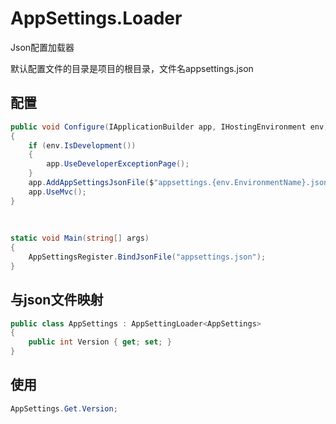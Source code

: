 # AppSettings.Loader
Json配置加载器

默认配置文件的目录是项目的根目录，文件名appsettings.json

## 配置
```csharp
public void Configure(IApplicationBuilder app, IHostingEnvironment env)
{
	if (env.IsDevelopment())
	{
		app.UseDeveloperExceptionPage();
	}
	app.AddAppSettingsJsonFile($"appsettings.{env.EnvironmentName}.json");
	app.UseMvc();
}
    
    
    
static void Main(string[] args)
{
	AppSettingsRegister.BindJsonFile("appsettings.json");
}
```

## 与json文件映射
```csharp
public class AppSettings : AppSettingLoader<AppSettings>
{
	public int Version { get; set; }
}
```
## 使用
```csharp
AppSettings.Get.Version;
```

